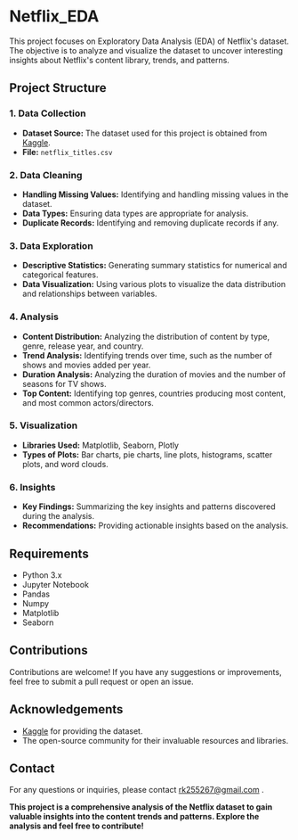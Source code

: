 # Netflix_EDA
This project focuses on Exploratory Data Analysis (EDA) of Netflix's dataset. The objective is to analyze and visualize the dataset to uncover interesting insights about Netflix's content library, trends, and patterns.

## Project Structure

### 1. Data Collection
- **Dataset Source:** The dataset used for this project is obtained from [Kaggle](https://www.kaggle.com/shivamb/netflix-shows).
- **File:** `netflix_titles.csv`

### 2. Data Cleaning
- **Handling Missing Values:** Identifying and handling missing values in the dataset.
- **Data Types:** Ensuring data types are appropriate for analysis.
- **Duplicate Records:** Identifying and removing duplicate records if any.

### 3. Data Exploration
- **Descriptive Statistics:** Generating summary statistics for numerical and categorical features.
- **Data Visualization:** Using various plots to visualize the data distribution and relationships between variables.

### 4. Analysis
- **Content Distribution:** Analyzing the distribution of content by type, genre, release year, and country.
- **Trend Analysis:** Identifying trends over time, such as the number of shows and movies added per year.
- **Duration Analysis:** Analyzing the duration of movies and the number of seasons for TV shows.
- **Top Content:** Identifying top genres, countries producing most content, and most common actors/directors.

### 5. Visualization
- **Libraries Used:** Matplotlib, Seaborn, Plotly
- **Types of Plots:** Bar charts, pie charts, line plots, histograms, scatter plots, and word clouds.

### 6. Insights
- **Key Findings:** Summarizing the key insights and patterns discovered during the analysis.
- **Recommendations:** Providing actionable insights based on the analysis.


## Requirements

- Python 3.x
- Jupyter Notebook
- Pandas
- Numpy
- Matplotlib
- Seaborn


## Contributions

Contributions are welcome! If you have any suggestions or improvements, feel free to submit a pull request or open an issue.


## Acknowledgements

- [Kaggle](https://www.kaggle.com/) for providing the dataset.
- The open-source community for their invaluable resources and libraries.

## Contact

For any questions or inquiries, please contact rk255267@gmail.com .



**This project is a comprehensive analysis of the Netflix dataset to gain valuable insights into the content trends and patterns. Explore the analysis and feel free to contribute!**
